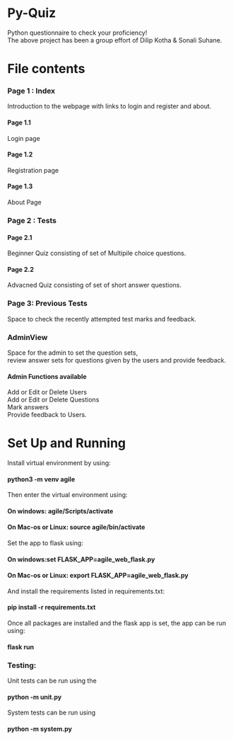 # Py-Quiz
Python questionnaire to check your proficiency! <br>
The above project has been a group effort of Dilip Kotha & Sonali Suhane. <br> 

# File contents
### Page 1 : Index
Introduction to the webpage with links to login and register and about.
#### Page 1.1
Login page
#### Page 1.2
Registration page
#### Page 1.3
About Page
### Page 2 : Tests
#### Page 2.1
Beginner Quiz consisting of set of Multipile choice questions.
#### Page 2.2
Advacned Quiz consisting of set of short answer questions.
### Page 3: Previous Tests
Space to check the recently attempted test marks and feedback.
### AdminView
Space for the admin to set the question sets,<br>
review answer sets for questions given by the users and provide feedback.
#### Admin Functions available
Add or Edit or Delete Users <br>
Add or Edit or Delete Questions <br>
Mark answers <br>
Provide feedback to Users.

# Set Up and Running 
Install virtual environment by using:
#### python3 -m venv agile 

Then enter the virtual environment using:
#### On windows: agile/Scripts/activate
#### On Mac-os or Linux: source agile/bin/activate

Set the app to flask using:
#### On windows:set FLASK_APP=agile_web_flask.py
#### On Mac-os or Linux: export FLASK_APP=agile_web_flask.py

And install the requirements listed in requirements.txt:
#### pip install -r requirements.txt  

Once all packages are installed and the flask app is set, the app can be run using:
#### flask run

### Testing:
Unit tests can be run using the 
#### python -m unit.py

System tests can be run using
#### python -m system.py
